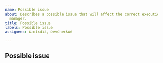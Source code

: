```yaml
---
name: Possible issue
about: Describes a possible issue that will affect the correct execution of the package
  manager.
title: Possible issue
labels: Possible issue
assignees: Danixd12, DevCheckOG

---
```


## Possible issue
